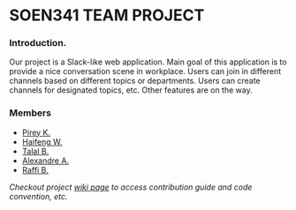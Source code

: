 # SOEN341 TEAM PROJECT

### Introduction.

Our project is a Slack-like web application. Main goal of this application is to provide a nice conversation scene in workplace.
Users can join in different channels based on different topics or departments. Users can create channels for designated topics, etc.
Other features are on the way.

### Members

- [Pirey K.](https://github.com/Pirey96)
- [Haifeng W.](https://github.com/HanfordWu)
- [Talal B.](https://github.com/t98b)
- [Alexandre A.](https://github.com/Alxttar)
- [Raffi B.](https://github.com/raffialan)

*Checkout project [wiki page](https://github.com/Pirey96/Project-341/wiki) to access contribution guide and code convention, etc.*

